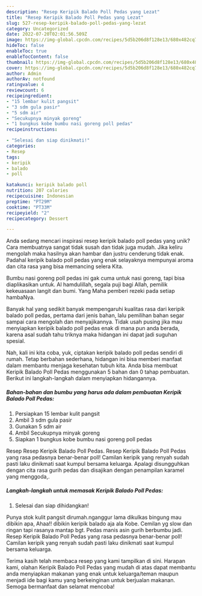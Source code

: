 ```yaml
---
description: "Resep Keripik Balado Poll Pedas yang Lezat"
title: "Resep Keripik Balado Poll Pedas yang Lezat"
slug: 527-resep-keripik-balado-poll-pedas-yang-lezat
category: Uncategorized
date: 2022-07-20T02:01:56.509Z
image: https://img-global.cpcdn.com/recipes/5d5b206d8f128e13/680x482cq70/keripik-balado-poll-pedas-foto-resep-utama.jpg
hideToc: false
enableToc: true
enableTocContent: false
thumbnail: https://img-global.cpcdn.com/recipes/5d5b206d8f128e13/680x482cq70/keripik-balado-poll-pedas-foto-resep-utama.jpg
cover: https://img-global.cpcdn.com/recipes/5d5b206d8f128e13/680x482cq70/keripik-balado-poll-pedas-foto-resep-utama.jpg
author: Admin
authorAv: notfound
ratingvalue: 4
reviewcount: 6
recipeingredient:
- "15 lembar kulit pangsit"
- "3 sdm gula pasir"
- "5 sdm air"
- "Secukupnya minyak goreng"
- "1 bungkus kobe bumbu nasi goreng poll pedas"
recipeinstructions:

- "Selesai dan siap dinikmati!"
categories:
- Resep
tags:
- keripik
- balado
- poll

katakunci: keripik balado poll 
nutrition: 207 calories
recipecuisine: Indonesian
preptime: "PT29M"
cooktime: "PT33M"
recipeyield: "2"
recipecategory: Dessert

---
```





Anda sedang mencari inspirasi resep keripik balado poll pedas yang unik? Cara membuatnya sangat tidak susah dan tidak juga mudah. Jika keliru mengolah maka hasilnya akan hambar dan justru cenderung tidak enak. Padahal keripik balado poll pedas yang enak selayaknya mempunyai aroma dan cita rasa yang bisa memancing selera Kita.





Bumbu nasi goreng poll pedas ini gak cuma untuk nasi goreng, tapi bisa diaplikasikan untuk. Al hamdulillah, segala puji bagi Allah, pemilik kekeuasaan langit dan bumi. Yang Maha pemberi rezeki pada setiap hambaNya.

Banyak hal yang sedikit banyak mempengaruhi kualitas rasa dari keripik balado poll pedas, pertama dari jenis bahan, lalu pemilihan bahan segar sampai cara mengolah dan menyajikannya. Tidak usah pusing jika mau menyiapkan keripik balado poll pedas enak di mana pun anda berada, karena asal sudah tahu triknya maka hidangan ini dapat jadi suguhan spesial.






Nah, kali ini kita coba, yuk, ciptakan keripik balado poll pedas sendiri di rumah. Tetap berbahan sederhana, hidangan ini bisa memberi manfaat dalam membantu menjaga kesehatan tubuh kita. Anda bisa membuat Keripik Balado Poll Pedas menggunakan 5 bahan dan 0 tahap pembuatan. Berikut ini langkah-langkah dalam menyiapkan hidangannya.

<!--inarticleads1-->

##### Bahan-bahan dan bumbu yang harus ada dalam pembuatan Keripik Balado Poll Pedas:

1. Persiapkan 15 lembar kulit pangsit
1. Ambil 3 sdm gula pasir
1. Gunakan 5 sdm air
1. Ambil Secukupnya minyak goreng
1. Siapkan 1 bungkus kobe bumbu nasi goreng poll pedas


Resep Resep Keripik Balado Poll Pedas. Resep Keripik Balado Poll Pedas yang rasa pedasnya benar-benar poll! Camilan keripik yang renyah sudah pasti laku dinikmati saat kumpul bersama keluarga. Apalagi disungguhkan dengan cita rasa gurih pedas dan disajikan dengan penampilan karamel yang menggoda,. 

<!--inarticleads2-->

##### Langkah-langkah untuk memasak Keripik Balado Poll Pedas:


1. Selesai dan siap dihidangkan!

Punya stok kulit pangsit dirumah.nganggur lama dikulkas bingung mau dibikin apa, Ahaa!! dibikin keripik balado aja ala Kobe. Cemilan yg slow dan ringan tapi rasanya mantap bgt. Pedas manis asin gurih berbumbu jadi. Resep Keripik Balado Poll Pedas yang rasa pedasnya benar-benar poll! Camilan keripik yang renyah sudah pasti laku dinikmati saat kumpul bersama keluarga. 

Terima kasih telah membaca resep yang kami tampilkan di sini. Harapan kami, olahan Keripik Balado Poll Pedas yang mudah di atas dapat membantu anda menyiapkan makanan yang enak untuk keluarga/teman maupun menjadi ide bagi kamu yang berkeinginan untuk berjualan makanan. Semoga bermanfaat dan selamat mencoba!
